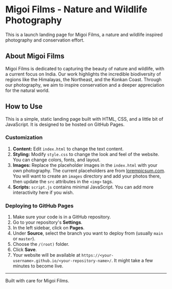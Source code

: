 # Migoi Films - Nature and Wildlife Photography

This is a launch landing page for Migoi Films, a nature and wildlife inspired photography and conservation effort.

## About Migoi Films

Migoi Films is dedicated to capturing the beauty of nature and wildlife, with a current focus on India. Our work highlights the incredible biodiversity of regions like the Himalayas, the Northeast, and the Konkan Coast. Through our photography, we aim to inspire conservation and a deeper appreciation for the natural world.

## How to Use

This is a simple, static landing page built with HTML, CSS, and a little bit of JavaScript. It is designed to be hosted on GitHub Pages.

### Customization

1.  **Content:** Edit `index.html` to change the text content.
2.  **Styling:** Modify `style.css` to change the look and feel of the website. You can change colors, fonts, and layout.
3.  **Images:** Replace the placeholder images in the `index.html` with your own photography. The current placeholders are from [lorempicsum.com](https://picsum.photos/). You will want to create an `images` directory and add your photos there, then update the `src` attributes in the `<img>` tags.
4.  **Scripts:** `script.js` contains minimal JavaScript. You can add more interactivity here if you wish.

### Deploying to GitHub Pages

1.  Make sure your code is in a GitHub repository.
2.  Go to your repository's **Settings**.
3.  In the left sidebar, click on **Pages**.
4.  Under **Source**, select the branch you want to deploy from (usually `main` or `master`).
5.  Choose the `/(root)` folder.
6.  Click **Save**.
7.  Your website will be available at `https://<your-username>.github.io/<your-repository-name>/`. It might take a few minutes to become live.

---

Built with care for Migoi Films.
